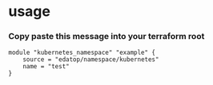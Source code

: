 
# usage
### Copy paste this message into your terraform root

```
module "kubernetes_namespace" "example" {
    source = "edatop/namespace/kubernetes"
    name = "test"
}
```
